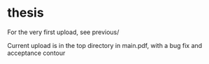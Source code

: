# thesis
For the very first upload, see previous/

Current upload is in the top directory in main.pdf, with a bug fix and acceptance contour
